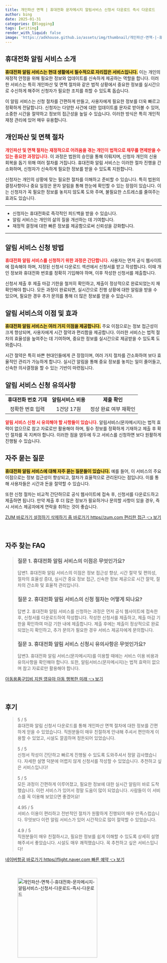 ```yaml
---
title: 개인파산 면책 | 휴대전화 문자메시지 알림서비스 신청서 다운로드 즉시 다운로드
author: bing
date: 2025-01-31
categories: [Blogging]
tags: [writing]
render_with_liquid: false
image: 'https://adkhouse.github.io/assets/img/thumbnail/개인파산-면책-|-휴대전화-문자메시지-알림서비스-신청서-다운로드-즉시-다운로드.webp'
---
```



<h2 id='휴대전화_알림_서비스_소개'>휴대전화 알림 서비스 소개</h2>

<p><b><span style="background-color: #ffe066;">휴대전화 알림 서비스는 현대 생활에서 필수적으로 자리잡은 서비스입니다.</span></b> 이는 개인의 재정적 안정을 위해 필요한 정보와 업데이트를 신속하게 제공하는 역할을 합니다. 이러한 서비스는 특히 개인파산 및 면책 절차와 같은 법적 상황에서 중요한 정보를 실시간으로 수신하게 해주어 신청자가 필요한 조치를 취할 수 있도록 돕습니다.</p>

<p>이 알림 서비스는 신청 절차를 간편하게 만들고, 사용자에게 필요한 정보를 더욱 빠르고 정확하게 전달합니다. 신청자는 다양한 사건에 대한 업데이트를 문자로 받아볼 수 있어, 소중한 시간을 절약하고 정보의 접근성을 높일 수 있습니다. 이러한 방식은 특히 개인적 재정 관리에 있어 매우 유용합니다.</p>

<h2 id='개인파산_및_면책_절차'>개인파산 및 면책 절차</h2>

<p><b><span style="color: #ee2323;">개인파산 및 면책 절차는 재정적으로 어려움을 겪는 개인이 법적으로 채무를 면제받을 수 있는 중요한 과정입니다.</span></b> 이 과정은 법원의 승인을 통해 이뤄지며, 신청자 개인의 신용 회복을 돕기 위해 여러 절차를 거칩니다. 휴대전화 알림 서비스는 이러한 절차 진행을 간소화하며, 신청자가 신속하게 필요한 정보를 받을 수 있도록 지원합니다.</p>

<p>신청자는 개인의 상황에 맞는 필요한 절차를 이해하고 준비할 수 있습니다. 특히 법원의 결정사항이나 중요 일정은 문자 알림을 통해 한눈에 확인할 수 있는 장점이 있습니다. 이는 신청자가 꼭 필요한 정보를 놓치지 않도록 도와 주며, 불필요한 스트레스를 줄여주는 효과도 있습니다.</p>

<hr />

<ul>
    <li>신청자는 휴대전화로 즉각적인 피드백을 받을 수 있습니다.</li>
    <li>알림 서비스는 개인의 삶의 질을 개선하는 데 기여합니다.</li>
    <li>재정적 결정에 대한 빠른 정보를 제공함으로써 신뢰성을 강화합니다.</li>
</ul>

<hr />

<h2 id='알림서비스_신청방법'>알림 서비스 신청 방법</h2>

<p><b><span style="color: #ee2323;">휴대전화 알림 서비스를 신청하기 위한 과정은 간단합니다.</span></b> 사용자는 먼저 공식 웹사이트에 접속해야 하며, 지정된 신청서 다운로드 섹션에서 신청서를 받고 작성합니다. 이때 개인 정보와 휴대전화 번호를 정확히 기입해야 하며, 이후 작성한 신청서를 제출합니다.</p>

<p>신청서 제출 후 제출 마감 기한을 철저히 확인하고, 제출이 정상적으로 완료되었는지 재확인해야 합니다. 모든 과정이 완료되면, 실시간으로 진행 상황에 대한 알림을 받을 수 있으며, 필요한 경우 추가 문의를 통해 더 많은 정보를 얻을 수 있습니다.</p>

<h2 id='알림서비스_이점'>알림 서비스의 이점 및 효과</h2>

<p><b><span style="background-color: #ffe066;">휴대전화 알림 서비스는 여러 가지 이점을 제공합니다.</span></b> 주요 이점으로는 정보 접근성이 크게 향상되며, 사용자에게 시간 절약과 편리함을 제공합니다. 이러한 서비스는 법적 절차의 효율성을 높여주는 데 기여하며, 중요한 정보를 실시간으로 제공받을 수 있도록 도와줍니다.</p>

<p>시간 절약은 특히 바쁜 현대인들에게 큰 장점이며, 여러 가지 절차를 간소화하여 보다 효율적인 관리가 가능하게 합니다. 실시간 알림을 통해 중요 정보를 놓치는 일이 줄어들고, 신속한 의사결정을 할 수 있는 기반이 마련됩니다.</p>

<h2 id='알림서비스_신청_유의사항'>알림 서비스 신청 유의사항</h2>

<table>
    <tr>
        <td style="text-align: center; height: 17px;"><b>휴대전화 번호 기재</b></td>
        <td style="text-align: center; height: 17px;"><b>알림서비스 비용</b></td>
        <td style="text-align: center; height: 17px;"><b>제출 확인</b></td>
    </tr>
    <tr>
        <td style="text-align: center; height: 17px;">정확한 번호 입력</td>
        <td style="text-align: center; height: 17px;">1건당 17원</td>
        <td style="text-align: center; height: 17px;">정상 완료 여부 재확인</td>
    </tr>
</table>

<p><b><span style="color: #ee2323;">알림 서비스 신청 시 유의해야 할 사항들이 있습니다.</span></b> 알림서비스(문자메시지)는 법적 효력이 없으므로 참고 자료로만 활용해야 하며, 필수 정보를 정확하게 기재하고 제출 후 확인 절차를 꼭 지켜야 합니다. 이러한 점을 염두에 두고 서비스를 신청하면 보다 원활하게 진행될 수 있습니다.</p>

<h2 id='자주묻는질문'>자주 묻는 질문</h2>

<p><b><span style="background-color: #ffe066;">휴대전화 알림 서비스에 대해 자주 묻는 질문들이 있습니다.</span></b> 예를 들어, 이 서비스의 주요 이점으로는 정보 접근성이 향상되고, 절차가 효율적으로 관리된다는 점입니다. 이를 통해 사용자들은 시간과 돈을 절약할 수 있습니다.</p>

<p>또한 신청 절차는 비교적 간단하므로 공식 웹사이트에 접속 후, 신청서를 다운로드하고 제출하면 됩니다. 만약 제출 후 더 많은 정보가 필요하거나 문의할 사항이 있을 경우, 즉시 서비스 제공자에게 연락을 취하는 것이 좋습니다.</p>


<p><a class="click-button" title="ZUM 바로가기 설정하기 삭제하기 줌 바로가기 https//zum.com 편리한 접근" href="https://adkhouse.github.io/posts/ZUM-%EB%B0%94%EB%A1%9C%EA%B0%80%EA%B8%B0-%EC%84%A4%EC%A0%95%ED%95%98%EA%B8%B0-%EC%82%AD%EC%A0%9C%ED%95%98%EA%B8%B0-%EC%A4%8C-%EB%B0%94%EB%A1%9C%EA%B0%80%EA%B8%B0-httpszum.com-%ED%8E%B8%EB%A6%AC%ED%95%9C-%EC%A0%91%EA%B7%BC/" rel="dofollow">ZUM 바로가기 설정하기 삭제하기 줌 바로가기 https//zum.com 편리한 접근 👈 보기</a></p><br>
<h2 id='자주_찾는_FAQ'>자주 찾는 FAQ</h2>
<div itemscope="" itemtype="https://schema.org/FAQPage"> 
<blockquote> 
<div itemscope="" itemprop="mainEntity" itemtype="https://schema.org/Question"> 
<h3 itemprop="name">질문 1. 휴대전화 알림 서비스의 이점은 무엇인가요?</h3> 
<div itemscope="" itemprop="acceptedAnswer" itemtype="https://schema.org/Answer"> 
<span itemprop="text"> 
<p>답변1. 휴대전화 알림 서비스의 이점은 정보 접근성 향상, 시간 절약 및 편의성, 절차의 효율성 증대, 실시간 중요 정보 접근, 신속한 정보 제공으로 시간 절약, 절차의 간소화 및 효율적 관리입니다.</p> 
</span> 
</div> 
</div> 

<div itemscope="" itemprop="mainEntity" itemtype="https://schema.org/Question"> 
<h3 itemprop="name">질문 2. 휴대전화 알림 서비스의 신청 절차는 어떻게 되나요?</h3> 
<div itemscope="" itemprop="acceptedAnswer" itemtype="https://schema.org/Answer"> 
<span itemprop="text"> 
<p>답변 2. 휴대전화 알림 서비스를 신청하는 과정은 먼저 공식 웹사이트에 접속한 후, 신청서를 다운로드하여 작성합니다. 작성한 신청서를 제출하고, 제출 마감 기한을 확인하여 마감 기한 내에 제출합니다. 제출 후에는 제출이 정상적으로 완료되었는지 확인하고, 추가 문의가 필요한 경우 서비스 제공자에게 문의합니다.</p> 
</span> 
</div> 
</div> 

<div itemscope="" itemprop="mainEntity" itemtype="https://schema.org/Question"> 
<h3 itemprop="name">질문 3. 휴대전화 알림 서비스 신청시 유의사항은 무엇인가요?</h3> 
<div itemscope="" itemprop="acceptedAnswer" itemtype="https://schema.org/Answer"> 
<span itemprop="text"> 
<p>답변3. 휴대전화 알림 서비스(문자메시지)를 이용할 때에는 서비스 이용 비용과 유의사항을 확인해야 합니다. 또한, 알림서비스(문자메시지)는 법적 효력이 없으며 참고 자료로만 활용해야 합니다.</p> 
</span> 
</div> 
</div> 
</blockquote> 
</div>
<p><a class="click-button" title="아동용품구입비 지원 영유아 아동 행복한 미래" href="https://adkhouse.github.io/posts/%EC%95%84%EB%8F%99%EC%9A%A9%ED%92%88%EA%B5%AC%EC%9E%85%EB%B9%84-%EC%A7%80%EC%9B%90-%EC%98%81%EC%9C%A0%EC%95%84-%EC%95%84%EB%8F%99-%ED%96%89%EB%B3%B5%ED%95%9C-%EB%AF%B8%EB%9E%98/" rel="dofollow">아동용품구입비 지원 영유아 아동 행복한 미래 👈 보기</a></p><br>
<h2 id='후기'>후기</h2>
<div itemscope itemtype="https://schema.org/Product">
  <blockquote>
  <div itemprop="review" itemscope itemtype="https://schema.org/Review">
      <div itemprop="reviewRating" itemscope itemtype="https://schema.org/Rating"> <span itemprop="ratingValue">5</span> / <span itemprop="bestRating">5</span> </div>
      <span itemprop="reviewBody">휴대전화 알림 신청서 다운로드를 통해 개인파산 면책 절차에 대한 정보를 간편하게 얻을 수 있었습니다. 직원분들이 매우 친절하게 안내해 주셔서 편안하게 이용할 수 있었고, 시설도 깔끔하며 정돈되어 있었습니다.</span>
  </div>
  <br>
  <div itemprop="review" itemscope itemtype="https://schema.org/Review">
      <div itemprop="reviewRating" itemscope itemtype="https://schema.org/Rating"> <span itemprop="ratingValue">5</span> / <span itemprop="bestRating">5</span> </div>
      <span itemprop="reviewBody">신청서 작성이 간단하고 빠르게 진행될 수 있도록 도와주셔서 정말 감사했습니다. 자세한 설명 덕분에 어렵지 않게 신청서를 작성할 수 있었습니다. 추천하고 싶은 서비스입니다!</span>
  </div>
  <br>
  <div itemprop="review" itemscope itemtype="https://schema.org/Review">
      <div itemprop="reviewRating" itemscope itemtype="https://schema.org/Rating"> <span itemprop="ratingValue">5</span> / <span itemprop="bestRating">5</span> </div>
      <span itemprop="reviewBody">모든 과정이 간편하게 이루어졌고, 필요한 정보에 대한 실시간 알림이 바로 도착했습니다. 이런 서비스가 있어서 정말 도움이 많이 되었습니다. 사람들이 이 서비스를 꼭 이용해 보았으면 좋겠어요!</span>
  </div>
  <br>
  <div itemprop="review" itemscope itemtype="https://schema.org/Review">
      <div itemprop="reviewRating" itemscope itemtype="https://schema.org/Rating"> <span itemprop="ratingValue">4.95</span> / <span itemprop="bestRating">5</span> </div>
      <span itemprop="reviewBody">서비스 이용이 편리하고 전반적인 절차가 원활하게 진행되어 매우 만족스럽습니다. 무엇보다 이런 알림 서비스가 있어 시간적으로 많이 절약할 수 있었습니다.</span>
  </div>
  <br>
  <div itemprop="review" itemscope itemtype="https://schema.org/Review">
      <div itemprop="reviewRating" itemscope itemtype="https://schema.org/Rating"> <span itemprop="ratingValue">4.9</span> / <span itemprop="bestRating">5</span> </div>
      <span itemprop="reviewBody">직원분들이 매우 친절하시고, 필요한 정보를 쉽게 이해할 수 있도록 상세히 설명해주셔서 좋았습니다. 시설도 매우 쾌적했습니다. 꼭 추천하고 싶은 서비스입니다!</span>
  </div>
  </blockquote>
</div>
<p><a class="click-button" title="네이버항공 바로가기 https//flight.naver.com 빠른 예약" href="https://adkhouse.github.io/posts/%EB%84%A4%EC%9D%B4%EB%B2%84%ED%95%AD%EA%B3%B5-%EB%B0%94%EB%A1%9C%EA%B0%80%EA%B8%B0-httpsflight.naver.com-%EB%B9%A0%EB%A5%B8-%EC%98%88%EC%95%BD/" rel="dofollow">네이버항공 바로가기 https//flight.naver.com 빠른 예약 👈 보기</a></p><br>
<figure class="image"><img src="https://adkhouse.github.io/assets/img/thumbnail/개인파산-면책-|-휴대전화-문자메시지-알림서비스-신청서-다운로드-즉시-다운로드.webp" alt="개인파산-면책-|-휴대전화-문자메시지-알림서비스-신청서-다운로드-즉시-다운로드" width="256" height="256"></figure>